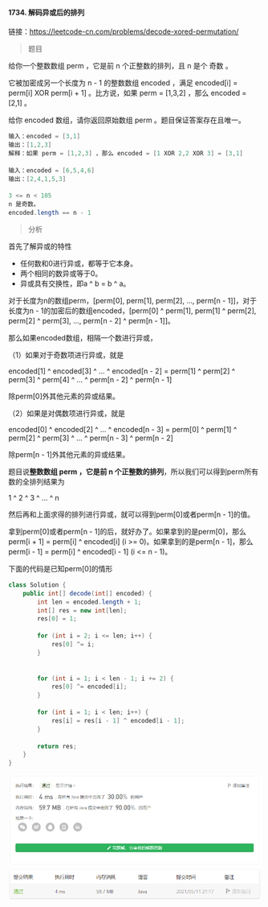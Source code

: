 #### 1734. 解码异或后的排列

链接：https://leetcode-cn.com/problems/decode-xored-permutation/

> 题目

给你一个整数数组 perm ，它是前 n 个正整数的排列，且 n 是个 奇数 。

它被加密成另一个长度为 n - 1 的整数数组 encoded ，满足 encoded[i] = perm[i] XOR perm[i + 1] 。比方说，如果 perm = [1,3,2] ，那么 encoded = [2,1] 。

给你 encoded 数组，请你返回原始数组 perm 。题目保证答案存在且唯一。

```java
输入：encoded = [3,1]
输出：[1,2,3]
解释：如果 perm = [1,2,3] ，那么 encoded = [1 XOR 2,2 XOR 3] = [3,1]

输入：encoded = [6,5,4,6]
输出：[2,4,1,5,3]
    
3 <= n < 105
n 是奇数。
encoded.length == n - 1
```

> 分析

首先了解异或的特性

- 任何数和0进行异或，都等于它本身。
- 两个相同的数异或等于0。
- 异或具有交换性，即a ^ b = b ^ a。

对于长度为n的数组perm，[perm[0], perm[1], perm[2], ..., perm[n - 1]]，对于长度为n - 1的加密后的数组encoded，[perm[0] ^ perm[1], perm[1] ^ perm[2], perm[2] ^ perm[3], ..., perm[n - 2] ^ perm[n - 1]]。

那么如果encoded数组，相隔一个数进行异或，

（1）如果对于奇数项进行异或，就是

encoded[1] ^ encoded[3] ^ ... ^ encoded[n - 2] =  perm[1] ^ perm[2] ^ perm[3] ^ perm[4] ^ ... ^ perm[n - 2] ^ perm[n - 1]

除perm[0]外其他元素的异或结果。

（2）如果是对偶数项进行异或，就是

encoded[0] ^ encoded[2] ^ ... ^ encoded[n - 3] =  perm[0] ^ perm[1] ^ perm[2] ^ perm[3] ^ ... ^ perm[n - 3] ^ perm[n - 2]

除perm[n - 1]外其他元素的异或结果。

题目说**整数数组 perm ，它是前 n 个正整数的排列**，所以我们可以得到perm所有数的全排列结果为

1 ^ 2 ^ 3 ^ ... ^ n

然后再和上面求得的排列进行异或，就可以得到perm[0]或者perm[n - 1]的值。

拿到perm[0]或者perm[n - 1]的后，就好办了。如果拿到的是perm[0]，那么perm[i + 1] = perm[i] ^ encoded[i] (i >= 0)。如果拿到的是perm[n - 1]，那么perm[i - 1] = perm[i] ^ encoded[i - 1] (i <= n - 1)。

下面的代码是已知perm[0]的情形

```java
class Solution {
    public int[] decode(int[] encoded) {
        int len = encoded.length + 1;
        int[] res = new int[len];
        res[0] = 1;

        for (int i = 2; i <= len; i++) {
            res[0] ^= i;
        }


        for (int i = 1; i < len - 1; i += 2) {
            res[0] ^= encoded[i];
        }

        for (int i = 1; i < len; i++) {
            res[i] = res[i - 1] ^ encoded[i - 1];
        }

        return res;
    }
}
```

![image-20210511211719577](1734.解码异或后的排列.assets/image-20210511211719577.png)